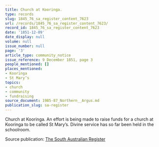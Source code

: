 ```yaml
---
title: Church at Kooringa.
type: records
slug: 1845_76_sa_register_content_7623
url: /records/1845_76_sa_register_content_7623/
record_id: 1845_76_sa_register_content_7623
date: '1851-12-09'
date_display: null
volume: null
issue_number: null
page: '3'
article_type: community_notice
issue_reference: 9 December 1851, page 3
people_mentioned: []
places_mentioned:
- Kooringa
- St Mary’s
topics:
- church
- community
- fundraising
source_document: 1985-87_Northern__Argus.md
publication_slug: sa-register
---
```


Church at Kooringa.  An effort is being made to raise funds for a church at Kooringa to be called St Mary’s.  Divine service has so far been held in the schoolroom.

Source publication: [The South Australian Register](/publications/sa-register/)
